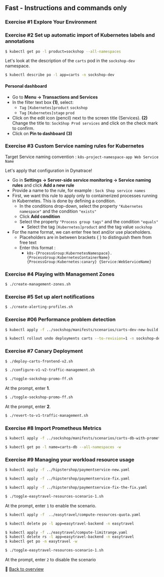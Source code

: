 ## Fast - Instructions and commands only

### Exercise #1 Explore Your Environment

### Exercise #2 Set up automatic import of Kubernetes labels and annotations

```sh
$ kubectl get po -l product=sockshop --all-namespaces 
```

Let's look at the description of the `carts` pod in the `sockshop-dev` namespace. 

```sh
$ kubectl describe po -l app=carts -n sockshop-dev
```

#### Personal dashboard

- Go to <b>Menu -> Transactions and Services</b>
- In the filter text box <b>(1)</b>, select:
  -  `Tag` `[Kubernetes]product` `sockshop`
  -  `Tag` `[Kubernetes]stage` `prod`
- Click on the edit icon (pencil) next to the screen title (Services). <b>(2)</b> Change the title to: `SockShop Prod services` and click on the check mark to confirm. 
- Click on <b>Pin to dashboard</b> <b>(3)</b>

### Exercise #3 Custom Service naming rules for Kubernetes

Target Service naming convention :  `k8s-project-namespace-app Web Service Name`

Let's apply that configuration in Dynatrace!

- Go in <b>Settings -> Server-side service monitoring -> Service naming rules</b> and click <b>Add a new rule</b>
- Provide a name to the rule, for example : `Sock Shop service names`
- First, we want this rule to apply only to containerized processes running in Kubernetes. This is done by defining a condition.
  - In the conditions drop-down, select the property `"Kubernetes namespace"` and the condition `"exists"`
  - Click <b>Add condition</b>
  - Select the property `"Process group tags"` and the condition `"equals"`
    - Select the tag `[Kubernetes]product` and the tag value `sockshop`
- For the name format, we can enter free text and/or use placeholders.
  - Placeholders are in between brackets { } to distinguish them from free text
  - Enter this format : 
    - `k8s-{ProcessGroup:KubernetesNamespace}.{ProcessGroup:KubernetesContainerName} {ProcessGroup:Kubernetes:canary} {Service:WebServiceName}`

### Exercise #4 Playing with Management Zones

```sh
$ ./create-management-zones.sh
```

### Exercise #5 Set up alert notifications

```sh
$ ./create-alerting-profiles.sh
```

### Exercise #06 Performance problem detection

```sh
$ kubectl apply -f ../sockshop/manifests/scenarios/carts-dev-new-build.yml
```

```sh
$ kubectl rollout undo deployments carts --to-revision=1 -n sockshop-dev
```

### Exercise #7 Canary Deployment

```sh
$ ./deploy-carts-frontend-v2.sh
```
```sh
$ ./configure-v1-v2-traffic-management.sh
```


```sh
$ ./toggle-sockshop-promo-ff.sh
```
At the prompt, enter <b>1</b>.

```sh
$ ./toggle-sockshop-promo-ff.sh
```
At the prompt, enter <b>2</b>.

```sh
$ ./revert-to-v1-traffic-management.sh
```

### Exercise #8 Import Prometheus Metrics

```sh
$ kubectl apply -f ../sockshop/manifests/scenarios/carts-db-with-prometheus-exporter.yml
```

```sh
$ kubectl get po -l name=carts-db --all-namespaces -w
```

### Exercise #9 Managing your workload resource usage

```sh
$ kubectl apply -f ../hipstershop/paymentservice-new.yaml
```

```sh
$ kubectl apply -f ../hipstershop/paymentservice-fix.yaml
```

```sh
$ kubectl apply -f ../hipstershop/paymentservice-fix-the-fix.yaml
```

```sh
$ ./toggle-easytravel-resources-scenario-1.sh
```

At the prompt, enter `1` to enable the scenario.

```sh
$ kubectl apply -f  ../easytravel/compute-resources-quota.yaml 
```
```sh
$ kubectl delete po -l app=easytravel-backend -n easytravel
```

```sh
$ kubectl apply -f ../easytravel/compute-limitrange.yaml
$ kubectl delete rs -l app=easytravel-backend -n easytravel
$ kubectl get po -n easytravel -w
```

```sh
$ ./toggle-easytravel-resources-scenario-1.sh
```
At the prompt, enter `2` to disable the scenario

:arrow_up_small: [Back to overview](../README.md)
